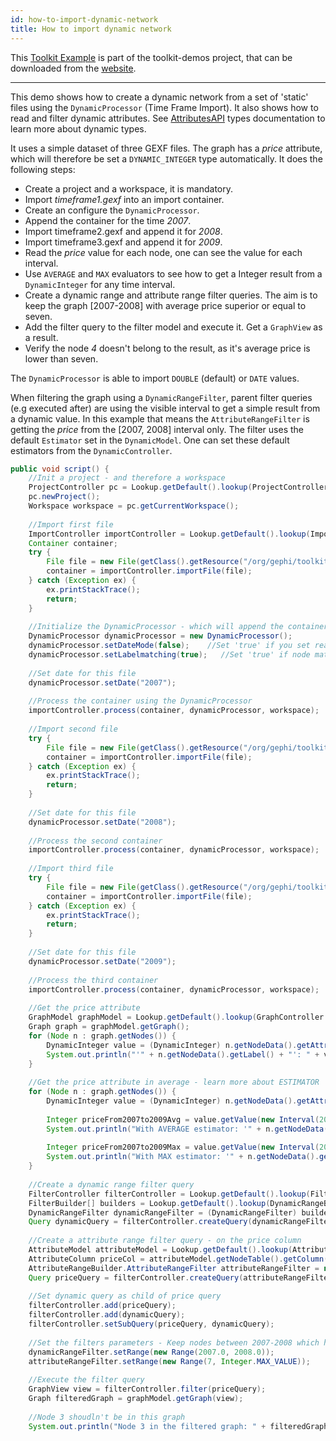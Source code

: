 ```yaml
---
id: how-to-import-dynamic-network
title: How to import dynamic network
---
```


This [Toolkit Example](/Toolkit/how-to-build-the-toolkit) is part of the toolkit-demos project, that can be downloaded from the [website](http://gephi.org/toolkit).

***

This demo shows how to create a dynamic network from a set of 'static' files using the `DynamicProcessor` (Time Frame Import). It also shows how to read and filter dynamic attributes. See [AttributesAPI](http://gephi.org/docs/api/org/gephi/data/attributes/type/package-summary.html) types documentation to learn more about dynamic types.

It uses a simple dataset of three GEXF files. The graph has a *price* attribute, which will therefore be set a `DYNAMIC_INTEGER` type automatically. It does the following steps:

* Create a project and a workspace, it is mandatory.
* Import *timeframe1.gexf* into an import container.
* Create an configure the `DynamicProcessor`.
* Append the container for the time *2007*.
* Import timeframe2.gexf and append it for *2008*.
* Import timeframe3.gexf and append it for *2009*.
* Read the *price* value for each node, one can see the value for each interval.
* Use `AVERAGE` and `MAX` evaluators to see how to get a Integer result from a `DynamicInteger` for any time interval.
* Create a dynamic range and attribute range filter queries. The aim is to keep the graph [2007-2008] with average price superior or equal to seven.
* Add the filter query to the filter model and execute it. Get a `GraphView` as a result.
* Verify the node *4* doesn't belong to the result, as it's average price is lower than seven.

The `DynamicProcessor` is able to import `DOUBLE` (default) or `DATE` values.

When filtering the graph using a `DynamicRangeFilter`, parent filter queries (e.g executed after) are using the visible interval to get a simple result from a dynamic value. In this example that means the `AttributeRangeFilter` is getting the *price* from the [2007, 2008] interval only. The filter uses the default `Estimator` set in the `DynamicModel`. One can set these default estimators from the `DynamicController`.

```java
public void script() {
	//Init a project - and therefore a workspace
    ProjectController pc = Lookup.getDefault().lookup(ProjectController.class);
    pc.newProject();
    Workspace workspace = pc.getCurrentWorkspace();
 
    //Import first file
    ImportController importController = Lookup.getDefault().lookup(ImportController.class);
    Container container;
    try {
        File file = new File(getClass().getResource("/org/gephi/toolkit/demos/resources/timeframe1.gexf").toURI());
        container = importController.importFile(file);
    } catch (Exception ex) {
        ex.printStackTrace();
        return;
    }
 
    //Initialize the DynamicProcessor - which will append the container to the workspace
    DynamicProcessor dynamicProcessor = new DynamicProcessor();
    dynamicProcessor.setDateMode(false);    //Set 'true' if you set real dates (ex: yyyy-mm-dd), it's double otherwise
    dynamicProcessor.setLabelmatching(true);   //Set 'true' if node matching is done on labels instead of ids
 
    //Set date for this file
    dynamicProcessor.setDate("2007");
 
    //Process the container using the DynamicProcessor
    importController.process(container, dynamicProcessor, workspace);
 
    //Import second file
    try {
        File file = new File(getClass().getResource("/org/gephi/toolkit/demos/resources/timeframe2.gexf").toURI());
        container = importController.importFile(file);
    } catch (Exception ex) {
        ex.printStackTrace();
        return;
    }
 
    //Set date for this file
    dynamicProcessor.setDate("2008");
 
    //Process the second container
    importController.process(container, dynamicProcessor, workspace);
 
    //Import third file
    try {
        File file = new File(getClass().getResource("/org/gephi/toolkit/demos/resources/timeframe3.gexf").toURI());
        container = importController.importFile(file);
    } catch (Exception ex) {
        ex.printStackTrace();
        return;
    }
 
    //Set date for this file
    dynamicProcessor.setDate("2009");
 
    //Process the third container
    importController.process(container, dynamicProcessor, workspace);
 
    //Get the price attribute
    GraphModel graphModel = Lookup.getDefault().lookup(GraphController.class).getModel();
    Graph graph = graphModel.getGraph();
    for (Node n : graph.getNodes()) {
        DynamicInteger value = (DynamicInteger) n.getNodeData().getAttributes().getValue("price");
        System.out.println("'" + n.getNodeData().getLabel() + "': " + value.toString());
    }
 
    //Get the price attribute in average - learn more about ESTIMATOR
    for (Node n : graph.getNodes()) {
        DynamicInteger value = (DynamicInteger) n.getNodeData().getAttributes().getValue("price");
 
        Integer priceFrom2007to2009Avg = value.getValue(new Interval(2007, 2009), Estimator.AVERAGE);
        System.out.println("With AVERAGE estimator: '" + n.getNodeData().getLabel() + "': " + priceFrom2007to2009Avg);
 
        Integer priceFrom2007to2009Max = value.getValue(new Interval(2007, 2009), Estimator.MAX);
        System.out.println("With MAX estimator: '" + n.getNodeData().getLabel() + "': " + priceFrom2007to2009Max);
    }
 
    //Create a dynamic range filter query
    FilterController filterController = Lookup.getDefault().lookup(FilterController.class);
    FilterBuilder[] builders = Lookup.getDefault().lookup(DynamicRangeBuilder.class).getBuilders();
    DynamicRangeFilter dynamicRangeFilter = (DynamicRangeFilter) builders[0].getFilter();     //There is only one TIME_INTERVAL column, so it's always the [0] builder
    Query dynamicQuery = filterController.createQuery(dynamicRangeFilter);
 
    //Create a attribute range filter query - on the price column
    AttributeModel attributeModel = Lookup.getDefault().lookup(AttributeController.class).getModel();
    AttributeColumn priceCol = attributeModel.getNodeTable().getColumn("price");
    AttributeRangeBuilder.AttributeRangeFilter attributeRangeFilter = new AttributeRangeBuilder.AttributeRangeFilter(priceCol);
    Query priceQuery = filterController.createQuery(attributeRangeFilter);
 
    //Set dynamic query as child of price query
    filterController.add(priceQuery);
    filterController.add(dynamicQuery);
    filterController.setSubQuery(priceQuery, dynamicQuery);
 
    //Set the filters parameters - Keep nodes between 2007-2008 which have average price >= 7
    dynamicRangeFilter.setRange(new Range(2007.0, 2008.0));
    attributeRangeFilter.setRange(new Range(7, Integer.MAX_VALUE));
 
    //Execute the filter query
    GraphView view = filterController.filter(priceQuery);
    Graph filteredGraph = graphModel.getGraph(view);
 
    //Node 3 shoudln't be in this graph
    System.out.println("Node 3 in the filtered graph: " + filteredGraph.contains(graph.getNode("3")));
```